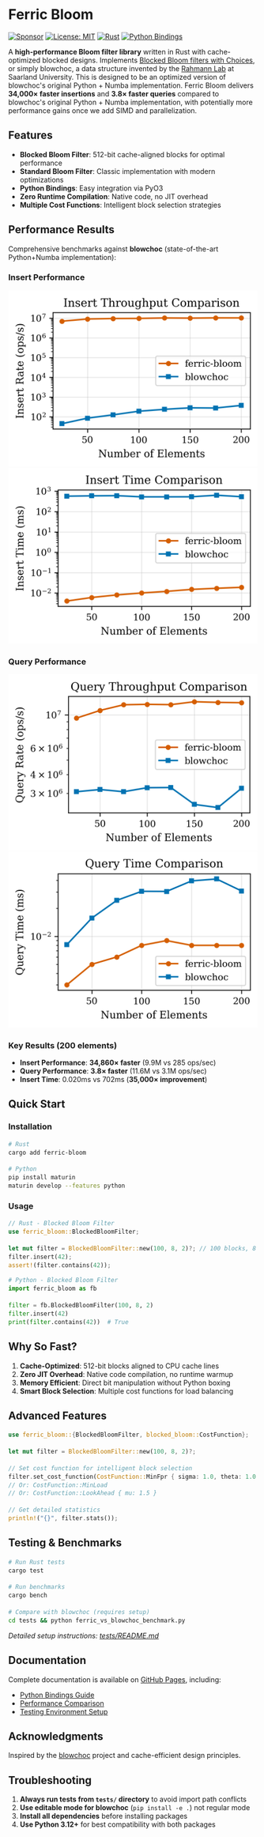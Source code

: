 # Ferric Bloom

[![Sponsor](https://img.shields.io/badge/Sponsor-❤️-pink.svg)](https://github.com/sponsors/jadidbourbaki)
[![License: MIT](https://img.shields.io/badge/License-MIT-yellow.svg)](https://opensource.org/licenses/MIT)
[![Rust](https://img.shields.io/badge/rust-1.70%2B-brightgreen.svg)](https://www.rust-lang.org)
[![Python Bindings](https://img.shields.io/badge/python-3.8%2B-blue.svg)](https://www.python.org)

A **high-performance Bloom filter library** written in Rust with cache-optimized blocked designs. Implements [Blocked Bloom filters with Choices](https://arxiv.org/abs/2501.18977), or simply blowchoc, a data structure invented by the [Rahmann Lab](https://www.rahmannlab.de/index.html) at Saarland University. This is designed to be an optimized version of blowchoc's original Python + Numba implementation. Ferric Bloom delivers **34,000× faster insertions** and **3.8× faster queries** compared to blowchoc's original Python + Numba implementation, with potentially more performance gains once we add SIMD and parallelization.

## Features

- **Blocked Bloom Filter**: 512-bit cache-aligned blocks for optimal performance
- **Standard Bloom Filter**: Classic implementation with modern optimizations  
- **Python Bindings**: Easy integration via PyO3
- **Zero Runtime Compilation**: Native code, no JIT overhead
- **Multiple Cost Functions**: Intelligent block selection strategies

## Performance Results

Comprehensive benchmarks against **blowchoc** (state-of-the-art Python+Numba implementation):

### Insert Performance
![Insert Throughput](tests/ferric_vs_blowchoc_insert_throughput.png)
![Insert Time](tests/ferric_vs_blowchoc_insert_time.png)

### Query Performance  
![Query Throughput](tests/ferric_vs_blowchoc_query_throughput.png)
![Query Time](tests/ferric_vs_blowchoc_query_time.png)

### Key Results (200 elements)
- **Insert Performance**: **34,860× faster** (9.9M vs 285 ops/sec)
- **Query Performance**: **3.8× faster** (11.6M vs 3.1M ops/sec)  
- **Insert Time**: 0.020ms vs 702ms (**35,000× improvement**)

## Quick Start

### Installation

```bash
# Rust
cargo add ferric-bloom

# Python  
pip install maturin
maturin develop --features python
```

### Usage

```rust
// Rust - Blocked Bloom Filter
use ferric_bloom::BlockedBloomFilter;

let mut filter = BlockedBloomFilter::new(100, 8, 2)?; // 100 blocks, 8 bits/key, 2 choices
filter.insert(42);
assert!(filter.contains(42));
```

```python
# Python - Blocked Bloom Filter  
import ferric_bloom as fb

filter = fb.BlockedBloomFilter(100, 8, 2)
filter.insert(42)
print(filter.contains(42))  # True
```

## Why So Fast?

1. **Cache-Optimized**: 512-bit blocks aligned to CPU cache lines
2. **Zero JIT Overhead**: Native code compilation, no runtime warmup
3. **Memory Efficient**: Direct bit manipulation without Python boxing
4. **Smart Block Selection**: Multiple cost functions for load balancing

## Advanced Features

```rust
use ferric_bloom::{BlockedBloomFilter, blocked_bloom::CostFunction};

let mut filter = BlockedBloomFilter::new(100, 8, 2)?;

// Set cost function for intelligent block selection
filter.set_cost_function(CostFunction::MinFpr { sigma: 1.0, theta: 1.0 });
// Or: CostFunction::MinLoad
// Or: CostFunction::LookAhead { mu: 1.5 }

// Get detailed statistics
println!("{}", filter.stats());
```

## Testing & Benchmarks

```bash
# Run Rust tests
cargo test

# Run benchmarks  
cargo bench

# Compare with blowchoc (requires setup)
cd tests && python ferric_vs_blowchoc_benchmark.py
```

*Detailed setup instructions: [tests/README.md](tests/README.md)*

## Documentation

Complete documentation is available on [GitHub Pages](https://jadidbourbaki.github.io/ferric-bloom/), including:
- [Python Bindings Guide](https://jadidbourbaki.github.io/ferric-bloom/python-bindings/)
- [Performance Comparison](https://jadidbourbaki.github.io/ferric-bloom/comparison/)
- [Testing Environment Setup](https://jadidbourbaki.github.io/ferric-bloom/testing/)

## Acknowledgments

Inspired by the [blowchoc](https://github.com/BloomfilterTeam/blowchoc-filters) project and cache-efficient design principles.

## Troubleshooting

1. **Always run tests from `tests/` directory** to avoid import path conflicts
2. **Use editable mode for blowchoc** (`pip install -e .`) not regular mode
3. **Install all dependencies** before installing packages
4. **Use Python 3.12+** for best compatibility with both packages